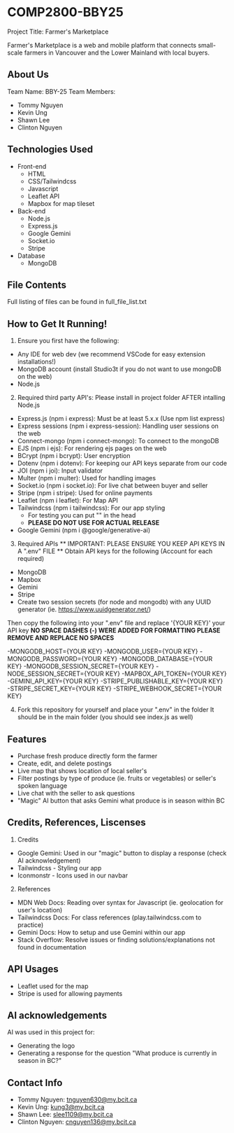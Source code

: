 # COMP2800-BBY25

Project Title: Farmer's Marketplace

Farmer's Marketplace is a web and mobile platform that connects small-scale farmers in Vancouver and the Lower Mainland with local buyers.

## About Us
Team Name: BBY-25
Team Members: 
- Tommy Nguyen
- Kevin Ung
- Shawn Lee
- Clinton Nguyen

## Technologies Used
- Front-end
  - HTML
  - CSS/Tailwindcss
  - Javascript
  - Leaflet API 
  - Mapbox for map tileset
- Back-end
  - Node.js
  - Express.js
  - Google Gemini
  - Socket.io
  - Stripe
- Database
  - MongoDB

## File Contents
Full listing of files can be found in full_file_list.txt

## How to Get It Running!
1. Ensure you first have the following:
  - Any IDE for web dev (we recommend VSCode for easy extension installations!)
  - MongoDB account (install Studio3t if you do not want to use mongoDB on the web)
  - Node.js

2. Required third party API's: Please install in project folder AFTER intalling Node.js
  - Express.js (npm i express): Must be at least 5.x.x (Use npm list express)
  - Express sessions (npm i express-session): Handling user sessions on the web
  - Connect-mongo (npm i connect-mongo): To connect to the mongoDB
  - EJS (npm i ejs): For rendering ejs pages on the web
  - BCrypt (npm i bcrypt): User encryption
  - Dotenv (npm i dotenv): For keeping our API keys separate from our code
  - JOI (npm i joi): Input validator
  - Multer (npm i multer): Used for handling images
  - Socket.io (npm i socket.io): For live chat between buyer and seller
  - Stripe (npm i stripe): Used for online payments
  - Leaflet (npm i leaflet): For Map API
  - Tailwindcss (npm i tailwindcss): For our app styling
    - For testing you can put "<script src="https://cdn.jsdelivr.net/npm/@tailwindcss/browser@4"></script>" in the head
    - **PLEASE DO NOT USE FOR ACTUAL RELEASE**
  - Google Gemini (npm i @google/generative-ai)
  
3. Required APIs ** IMPORTANT: PLEASE ENSURE YOU KEEP API KEYS IN A ".env" FILE **
Obtain API keys for the following (Account for each required)
 - MongoDB
 - Mapbox
 - Gemini
 - Stripe
 - Create two session secrets (for node and mongodb) with any UUID generator (ie. https://www.uuidgenerator.net/)

Then copy the following into your ".env" file and replace '{YOUR KEY}' your API key **NO SPACE**
**DASHES (-) WERE ADDED FOR FORMATTING PLEASE REMOVE AND REPLACE NO SPACES**

-MONGODB_HOST={YOUR KEY}
-MONGODB_USER={YOUR KEY}
-MONGODB_PASSWORD={YOUR KEY}
-MONGODB_DATABASE={YOUR KEY}
-MONGODB_SESSION_SECRET={YOUR KEY}
-NODE_SESSION_SECRET={YOUR KEY}
-MAPBOX_API_TOKEN={YOUR KEY}
-GEMINI_API_KEY={YOUR KEY}
-STRIPE_PUBLISHABLE_KEY={YOUR KEY}
-STRIPE_SECRET_KEY={YOUR KEY}
-STRIPE_WEBHOOK_SECRET={YOUR KEY}

4. Fork this repository for yourself and place your ".env" in the folder
It should be in the main folder (you should see index.js as well)

## Features
 - Purchase fresh produce directly form the farmer
 - Create, edit, and delete postings 
 - Live map that shows location of local seller's
 - Filter postings by type of produce (ie. fruits or vegetables) or seller's spoken language
 - Live chat with the seller to ask questions
 - "Magic" AI button that asks Gemini what produce is in season within BC

## Credits, References, Liscenses
1. Credits
  - Google Gemini: Used in our "magic" button to display a response (check AI acknowledgement)
  - Tailwindcss - Styling our app
  - Iconmonstr - Icons used in our navbar

2. References
  - MDN Web Docs: Reading over syntax for Javascript (ie. geolocation for user's location)
  - Tailwindcss Docs: For class references (play.tailwindcss.com to practice)
  - Gemini Docs: How to setup and use Gemini within our app
  - Stack Overflow: Resolve issues or finding solutions/explanations not found in documentation

## API Usages
 - Leaflet used for the map
 - Stripe is used for allowing payments

## AI acknowledgements
AI was used in this project for:
  - Generating the logo
  - Generating a response for the question "What produce is currently in season in BC?"


## Contact Info
- Tommy Nguyen: tnguyen630@my.bcit.ca
- Kevin Ung: kung3@my.bcit.ca
- Shawn Lee: slee1109@my.bcit.ca
- Clinton Nguyen: cnguyen136@my.bcit.ca
